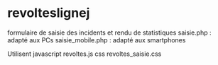 revolteslignej
==============

formulaire de saisie des incidents et rendu de statistiques
saisie.php : adapté aux PCs
saisie_mobile.php : adapté aux smartphones

Utilisent 
javascript revoltes.js
css revoltes_saisie.css
